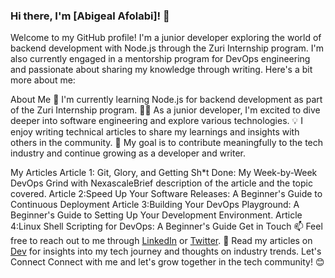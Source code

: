 ### Hi there, I'm [Abigeal Afolabi]! 👋
Welcome to my GitHub profile! I'm a junior developer exploring the world of backend development with Node.js through the Zuri Internship program. I'm also currently engaged in a mentorship program for DevOps engineering and passionate about sharing my knowledge through writing. Here's a bit more about me:

About Me
🌱 I'm currently learning Node.js for backend development as part of the Zuri Internship program.
👨‍💻 As a junior developer, I'm excited to dive deeper into software engineering and explore various technologies.
💡 I enjoy writing technical articles to share my learnings and insights with others in the community.
🚀 My goal is to contribute meaningfully to the tech industry and continue growing as a developer and writer.

My Articles
Article 1: Git, Glory, and Getting Sh*t Done: My Week-by-Week DevOps Grind with NexascaleBrief description of the article and the topic covered.
Article 2:Speed Up Your Software Releases: A Beginner's Guide to Continuous Deployment
Article 3:Building Your DevOps Playground: A Beginner's Guide to Setting Up Your Development Environment.
Article 4:Linux Shell Scripting for DevOps: A Beginner's Guide
Get in Touch
📫 Feel free to reach out to me through [LinkedIn](](https://www.linkedin.com/in/afolabi-abigeal-4b1604137/)) or [Twitter](https://twitter.com/arbysbodyorg__).
📝 Read my articles on [Dev](https://dev.to/arbythecoder) for insights into my tech journey and thoughts on industry trends.
Let's Connect
Connect with me and let's grow together in the tech community! 😊

